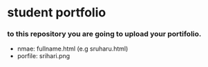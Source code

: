 # student portfolio
### to this repository you are going to upload your portifolio.
- nmae: fullname.html (e.g sruharu.html)
- porfile: srihari.png
